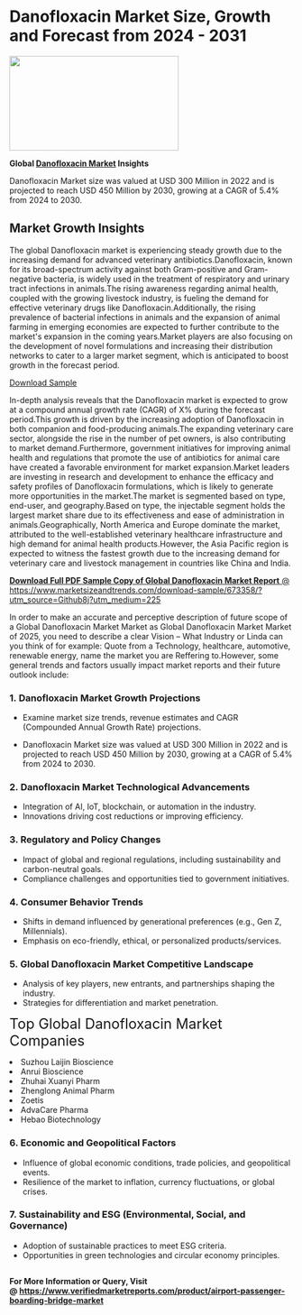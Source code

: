 <H1>Danofloxacin Market Size, Growth and Forecast from 2024 - 2031</H1><img class="aligncenter size-medium wp-image-584254" src="https://thirdeyenews.in/wp-content/uploads/2024/09/Global-Market-Research-300x168.jpeg" alt="" width="300" height="168" /><p><strong>Global&nbsp;<a href="https://www.marketsizeandtrends.com/download-sample/673358/?utm_source=Github8j?utm_medium=225">Danofloxacin Market</a> Insights</strong></p><p>Danofloxacin Market size was valued at USD 300 Million in 2022 and is projected to reach USD 450 Million by 2030, growing at a CAGR of 5.4% from 2024 to 2030.</p><p><h2>Market Growth Insights</h2> <p>The global Danofloxacin market is experiencing steady growth due to the increasing demand for advanced veterinary antibiotics.Danofloxacin, known for its broad-spectrum activity against both Gram-positive and Gram-negative bacteria, is widely used in the treatment of respiratory and urinary tract infections in animals.The rising awareness regarding animal health, coupled with the growing livestock industry, is fueling the demand for effective veterinary drugs like Danofloxacin.Additionally, the rising prevalence of bacterial infections in animals and the expansion of animal farming in emerging economies are expected to further contribute to the market's expansion in the coming years.Market players are also focusing on the development of novel formulations and increasing their distribution networks to cater to a larger market segment, which is anticipated to boost growth in the forecast period.</p> <p><a href="#">Download Sample</a></p> <p>In-depth analysis reveals that the Danofloxacin market is expected to grow at a compound annual growth rate (CAGR) of X% during the forecast period.This growth is driven by the increasing adoption of Danofloxacin in both companion and food-producing animals.The expanding veterinary care sector, alongside the rise in the number of pet owners, is also contributing to market demand.Furthermore, government initiatives for improving animal health and regulations that promote the use of antibiotics for animal care have created a favorable environment for market expansion.Market leaders are investing in research and development to enhance the efficacy and safety profiles of Danofloxacin formulations, which is likely to generate more opportunities in the market.The market is segmented based on type, end-user, and geography.Based on type, the injectable segment holds the largest market share due to its effectiveness and ease of administration in animals.Geographically, North America and Europe dominate the market, attributed to the well-established veterinary healthcare infrastructure and high demand for animal health products.However, the Asia Pacific region is expected to witness the fastest growth due to the increasing demand for veterinary care and livestock management in countries like China and India.</p> <p><a href="#"></p><p><span class=""><strong>Download Full PDF Sample Copy of Global Danofloxacin Market Report</strong> @ <a href="https://www.marketsizeandtrends.com/download-sample/673358/?utm_source=Github8j?utm_medium=225" target="_blank">https://www.marketsizeandtrends.com/download-sample/673358/?utm_source=Github8j?utm_medium=225</a></span></p><p>In order to make an accurate and perceptive description of future scope of a Global&nbsp;Danofloxacin Market Market as Global&nbsp;Danofloxacin Market Market of 2025, you need to describe a clear Vision &ndash; What Industry or Linda can you think of for example: Quote from a Technology, healthcare, automotive, renewable energy, name the market you are Reffering to.However, some general trends and factors usually impact market reports and their future outlook include:</p><h3>1.&nbsp;<strong>Danofloxacin Market Growth Projections</strong></h3><ul><li>Examine market size trends, revenue estimates and CAGR (Compounded Annual Growth Rate) projections.</li><li><p>Danofloxacin Market size was valued at USD 300 Million in 2022 and is projected to reach USD 450 Million by 2030, growing at a CAGR of 5.4% from 2024 to 2030.</p></li></ul><h3>2.&nbsp;<strong>Danofloxacin Market Technological Advancements</strong></h3><ul><li>Integration of AI, IoT, blockchain, or automation in the industry.</li><li>Innovations driving cost reductions or improving efficiency.</li></ul><h3>3.&nbsp;<strong>Regulatory and Policy Changes</strong></h3><ul><li>Impact of global and regional regulations, including sustainability and carbon-neutral goals.</li><li>Compliance challenges and opportunities tied to government initiatives.</li></ul><h3>4.&nbsp;<strong>Consumer Behavior Trends</strong></h3><ul><li>Shifts in demand influenced by generational preferences (e.g., Gen Z, Millennials).</li><li>Emphasis on eco-friendly, ethical, or personalized products/services.</li></ul><h3>5.&nbsp;<strong>Global Danofloxacin Market Competitive Landscape</strong></h3><ul><li>Analysis of key players, new entrants, and partnerships shaping the industry.</li><li>Strategies for differentiation and market penetration.</li></ul><p data-pm-slice="1 1 []"><span style="color: inherit; font-family: inherit; font-size: 25px;">Top Global Danofloxacin Market Companies</span></p><div class="" data-test-id=""><p><li>Suzhou Laijin Bioscience</li><li> Anrui Bioscience</li><li> Zhuhai Xuanyi Pharm</li><li> Zhenglong Animal Pharm</li><li> Zoetis</li><li> AdvaCare Pharma</li><li> Hebao Biotechnology</li></p></div><h3>6.&nbsp;<strong>Economic and Geopolitical Factors</strong></h3><ul><li>Influence of global economic conditions, trade policies, and geopolitical events.</li><li>Resilience of the market to inflation, currency fluctuations, or global crises.</li></ul><h3>7.&nbsp;<strong>Sustainability and ESG (Environmental, Social, and Governance)</strong></h3><ul><li>Adoption of sustainable practices to meet ESG criteria.</li><li>Opportunities in green technologies and circular economy principles.</li></ul><h2><strong style="font-size: 14px;">For More Information or Query, Visit @&nbsp;</strong><a style="background-color: #ffffff; font-size: 14px;" href="https://www.marketsizeandtrends.com/report/danofloxacin-market/" target="_blank">https://www.verifiedmarketreports.com/product/airport-passenger-boarding-bridge-market</a></h2>